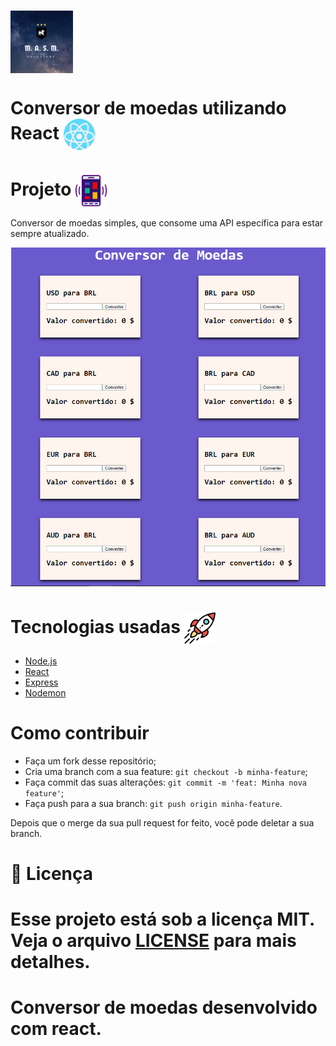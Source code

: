 
  #  <img alt="Milton logo" src="./assets/milton.png" width="100px" align="center">

<h1>
 Conversor de moedas utilizando React 
  <img alt="Icone react" src="./assets/react.svg" width="50px" align="center">
</h1>

# Projeto  <img alt="icone mobile" src="./assets/mobileicon.svg" width="50px" align="center">
  <p>
    Conversor de moedas simples, que consome uma API específica para estar sempre atualizado.
  </p>


![Layout do conversor](assets/layout.png)

# Tecnologias usadas <img alt="rocket icon" src="./assets/rocket.svg" width="50px" align="center">

- [Node.js](https://nodejs.org/en/)
- [React](https://reactjs.org)
- [Express](https://expressjs.com/pt-br/)
- [Nodemon](https://nodemon.io/)

# Como contribuir 

- Faça um fork desse repositório;
- Cria uma branch com a sua feature: `git checkout -b minha-feature`;
- Faça commit das suas alterações: `git commit -m 'feat: Minha nova feature'`;
- Faça push para a sua branch: `git push origin minha-feature`.

Depois que o merge da sua pull request for feito, você pode deletar a sua branch.

# :memo: Licença

Esse projeto está sob a licença MIT. Veja o arquivo [LICENSE](LICENSE.md) para mais detalhes.
=======
# Conversor de moedas desenvolvido com react.


